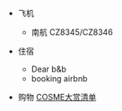 
* 飞机
    * 南航 CZ8345/CZ8346

* 住宿
    * Dear b&b
    * booking
    airbnb
* 购物
    [COSME大赏清单](https://www.smzdm.com/list/70056985/)